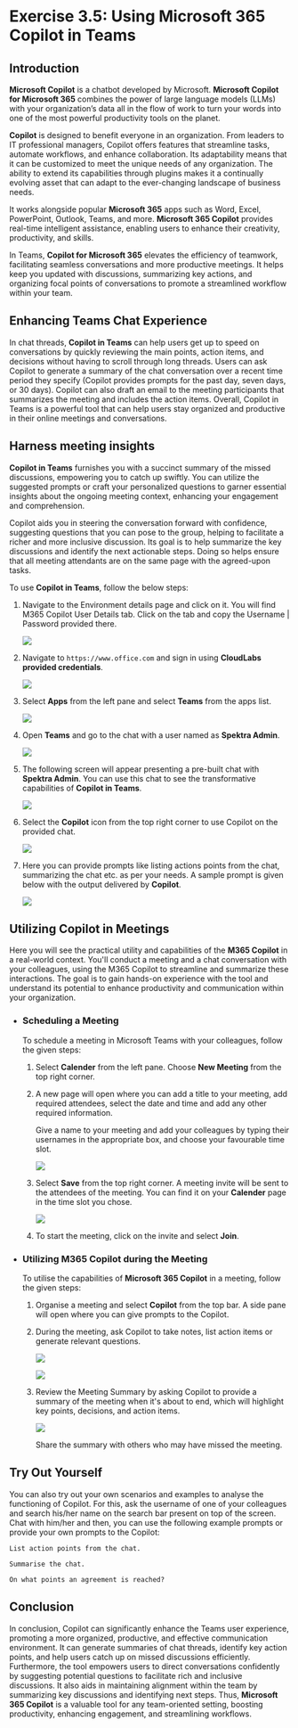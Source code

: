 # Exercise 3.5: Using Microsoft 365 Copilot in Teams

## Introduction

**Microsoft Copilot** is a chatbot developed by Microsoft. **Microsoft Copilot for Microsoft 365** combines the power of large language models (LLMs) with your organization’s data all in the flow of work to turn your words into one of the most powerful productivity tools on the planet.

**Copilot** is designed to benefit everyone in an organization. From leaders to IT professional managers, Copilot offers features that streamline tasks, automate workflows, and enhance collaboration. Its adaptability means that it can be customized to meet the unique needs of any organization. The ability to extend its capabilities through plugins makes it a continually evolving asset that can adapt to the ever-changing landscape of business needs.

It works alongside popular **Microsoft 365** apps such as Word, Excel, PowerPoint, Outlook, Teams, and more. **Microsoft 365 Copilot** provides real-time intelligent assistance, enabling users to enhance their creativity, productivity, and skills.

In Teams, **Copilot for Microsoft 365** elevates the efficiency of teamwork, facilitating seamless conversations and more productive meetings. It helps keep you updated with discussions, summarizing key actions, and organizing focal points of conversations to promote a streamlined workflow within your team.

## Enhancing Teams Chat Experience

In chat threads, **Copilot in Teams** can help users get up to speed on conversations by quickly reviewing the main points, action items, and decisions without having to scroll through long threads. Users can ask Copilot to generate a summary of the chat conversation over a recent time period they specify (Copilot provides prompts for the past day, seven days, or 30 days). Copilot can also draft an email to the meeting participants that summarizes the meeting and includes the action items. Overall, Copilot in Teams is a powerful tool that can help users stay organized and productive in their online meetings and conversations.

## Harness meeting insights

**Copilot in Teams** furnishes you with a succinct summary of the missed discussions, empowering you to catch up swiftly. You can utilize the suggested prompts or craft your personalized questions to garner essential insights about the ongoing meeting context, enhancing your engagement and comprehension.

Copilot aids you in steering the conversation forward with confidence, suggesting questions that you can pose to the group, helping to facilitate a richer and more inclusive discussion. Its goal is to help summarize the key discussions and identify the next actionable steps. Doing so helps ensure that all meeting attendants are on the same page with the agreed-upon tasks.

To use **Copilot in Teams**, follow the below steps:

1. Navigate to the Environment details page and click on it. You will find M365 Copilot User Details tab. Click on the tab and copy the Username | Password provided there.

   ![](./media/licensekey2.png)

1. Navigate to `https://www.office.com` and sign in using **CloudLabs provided credentials**.

   ![](./media/365-homepage.png)

1. Select **Apps** from the left pane and select **Teams** from the apps list.

   ![](./media/office-apps-page.png)

1. Open **Teams** and go to the chat with a user named as **Spektra Admin**.
   
    ![](./media/teams-chat.png)

1. The following screen will appear presenting a pre-built chat with **Spektra Admin**. You can use this chat to see the transformative capabilities of **Copilot in Teams**.

    ![](./media/chat-admin.png)

1. Select the **Copilot** icon from the top right corner to use Copilot on the provided chat.

    ![](./media/teams-chat-copilot.png)

1. Here you can provide prompts like listing actions points from the chat, summarizing the chat etc. as per your needs. A sample prompt is given below with the output delivered by **Copilot**.

    ![](./media/teams-copilot-use.png)

## Utilizing Copilot in Meetings

Here you will see the practical utility and capabilities of the **M365 Copilot** in a real-world context. You'll conduct a meeting and a chat conversation with your colleagues, using the M365 Copilot to streamline and summarize these interactions. The goal is to gain hands-on experience with the tool and understand its potential to enhance productivity and communication within your organization.

- ### Scheduling a Meeting

    To schedule a meeting in Microsoft Teams with your colleagues, follow the given steps:

    1. Select **Calender** from the left pane. Choose **New Meeting** from the top right corner.

    1. A  new page will open where you can add a title to your meeting, add required attendees, select the date and time and add any other required information.

        Give a name to your meeting and add your colleagues by typing their usernames in the appropriate box, and choose your favourable time slot.

        ![](./media/setup-meeting.png)

    1. Select **Save** from the top right corner. A meeting invite will be sent to the attendees of the meeting. You can find it on your **Calender** page in the time slot you chose.

        ![](./media/meeting-setup.png)

    1. To start the meeting, click on the invite and select **Join**.

- ### Utilizing M365 Copilot during the Meeting

    To utilise the capabilities of **Microsoft 365 Copilot** in a meeting, follow the given steps:

    1. Organise a meeting and select **Copilot** from the top bar. A side pane will open where you can give prompts to the Copilot.

    1. During the meeting, ask Copilot to take notes, list action items or generate relevant questions.

        ![](./media/action-items.png)

        ![](./media/takeup-questions.png)

    1. Review the Meeting Summary by asking Copilot to provide a summary of the meeting when it's about to end, which will highlight key points, decisions, and action items.

        ![](./media/summary-meeting.png)

        Share the summary with others who may have missed the meeting.

## Try Out Yourself

You can also try out your own scenarios and examples to analyse the functioning of Copilot. For this, ask the username of one of your colleagues and search his/her name on the search bar present on top of the screen. Chat with him/her and then, you can use the following example prompts or provide your own prompts to the Copilot:

```
List action points from the chat.
```
```
Summarise the chat.
```
```
On what points an agreement is reached?
```


## Conclusion

In conclusion, Copilot can significantly enhance the Teams user experience, promoting a more organized, productive, and effective communication environment. It can generate summaries of chat threads, identify key action points, and help users catch up on missed discussions efficiently. Furthermore, the tool empowers users to direct conversations confidently by suggesting potential questions to facilitate rich and inclusive discussions. It also aids in maintaining alignment within the team by summarizing key discussions and identifying next steps. Thus, **Microsoft 365 Copilot** is a valuable tool for any team-oriented setting, boosting productivity, enhancing engagement, and streamlining workflows.
